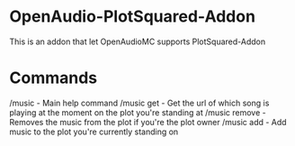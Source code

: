 # OpenAudio-PlotSquared-Addon
This is an addon that let OpenAudioMC supports PlotSquared-Addon

# Commands
/music           - Main help command
/music get       - Get the url of which song is playing at the moment on the plot you're standing at
/music remove    - Removes the music from the plot if you're the plot owner
/music add <url> - Add music to the plot you're currently standing on
